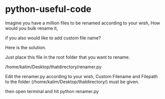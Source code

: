 # python-useful-code
Imagine you have a million files to be renamed according to your wish, How would you bulk rename it, 

if you also would like to add custom file name? 


Here is the solution.

Just place this file in the root folder that you want to rename.

/home/kalim/Desktop/thatdirectory/renamer.py

Edit the renamer.py according to your wish, Custom Filename and Filepath to the folder (/home/kalim/Desktop/thatdirectory/) must be given.

then open terminal and hit python renamer.py
